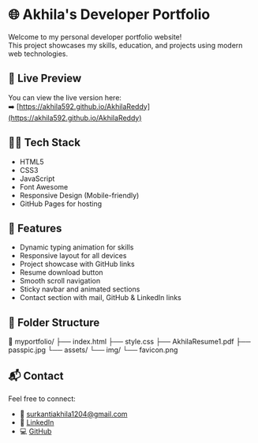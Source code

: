 # 🌐 Akhila's Developer Portfolio

Welcome to my personal developer portfolio website!  
This project showcases my skills, education, and projects using modern web technologies.

## 🔗 Live Preview
You can view the live version here:  
➡️ [https://akhila592.github.io/AkhilaReddy](https://akhila592.github.io/AkhilaReddy)

## 🧑‍💻 Tech Stack
- HTML5
- CSS3
- JavaScript
- Font Awesome
- Responsive Design (Mobile-friendly)
- GitHub Pages for hosting

## 🚀 Features
- Dynamic typing animation for skills
- Responsive layout for all devices
- Project showcase with GitHub links
- Resume download button
- Smooth scroll navigation
- Sticky navbar and animated sections
- Contact section with mail, GitHub & LinkedIn links

## 📂 Folder Structure
📁 myportfolio/
├── index.html
├── style.css
├── AkhilaResume1.pdf
├── passpic.jpg
└── assets/
└── img/
└── favicon.png

## 📬 Contact
Feel free to connect:
- 📧 [surkantiakhila1204@gmail.com](mailto:surkantiakhila1204@gmail.com)
- 🔗 [LinkedIn](https://www.linkedin.com/in/surkanti-akhila-b1668b306)
- 💻 [GitHub](https://github.com/Akhila592)
